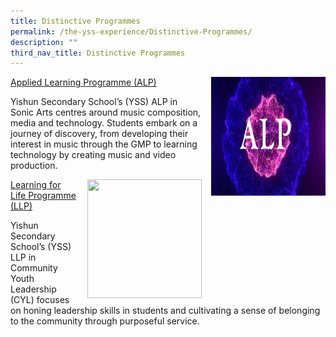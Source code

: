 ```yaml
---
title: Distinctive Programmes
permalink: /the-yss-experience/Distinctive-Programmes/
description: ""
third_nav_title: Distinctive Programmes
---
```

<img src="/images/YSS%20Exp/ALP.png" style="width:183px;height:190px;margin-left:15px;" align = "right"> [Applied Learning Programme (ALP)](/the-yss-experience/Distinctive-Programmes/alp/)

Yishun Secondary School’s (YSS) ALP in Sonic Arts centres around music composition, media and technology. Students embark on a journey of discovery, from developing their interest in music through the GMP to learning technology by creating music and video production.

<img src="" style="width:183px;height:190px;margin-left:15px;" align = "right"> [Learning for Life Programme (LLP)](/the-yss-experience/Distinctive-Programmes/llp/)

Yishun Secondary School’s (YSS) LLP in Community Youth Leadership (CYL) focuses on honing leadership skills in students and cultivating a sense of belonging to the community through purposeful service.